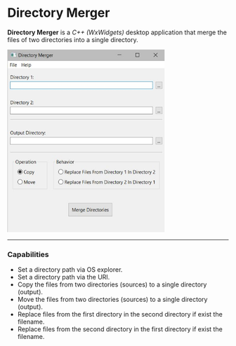 # Directory Merger

**Directory Merger** is a *C++ (WxWidgets)* desktop application that merge the files of two directories into a single directory.

<img src="https://raw.githubusercontent.com/plainoldprogrammer/directory-merger/master/screenshots/screenshot-main-window.jpg" width="358" height="417">

---

### Capabilities

* Set a directory path via OS explorer.
* Set a directory path via the URI.
* Copy the files from two directories (sources) to a single directory (output).
* Move the files from two directories (sources) to a single directory (output).
* Replace files from the first directory in the second directory if exist the filename.
* Replace files from the second directory in the first directory if exist the filename.
